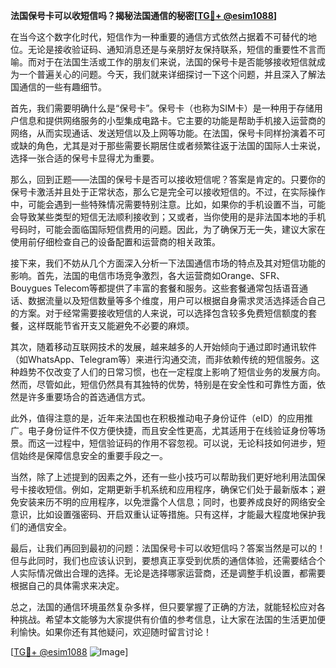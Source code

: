 **法国保号卡可以收短信吗？揭秘法国通信的秘密[[TG💪+ @esim1088](https://t.me/s/esim1088)]**

在当今这个数字化时代，短信作为一种重要的通信方式依然占据着不可替代的地位。无论是接收验证码、通知消息还是与亲朋好友保持联系，短信的重要性不言而喻。而对于在法国生活或工作的朋友们来说，法国的保号卡是否能够接收短信就成为一个普遍关心的问题。今天，我们就来详细探讨一下这个问题，并且深入了解法国通信的一些有趣细节。

首先，我们需要明确什么是“保号卡”。保号卡（也称为SIM卡）是一种用于存储用户信息和提供网络服务的小型集成电路卡。它主要的功能是帮助手机接入运营商的网络，从而实现通话、发送短信以及上网等功能。在法国，保号卡同样扮演着不可或缺的角色，尤其是对于那些需要长期居住或者频繁往返于法国的国际人士来说，选择一张合适的保号卡显得尤为重要。

那么，回到正题——法国的保号卡是否可以接收短信呢？答案是肯定的。只要你的保号卡激活并且处于正常状态，那么它是完全可以接收短信的。不过，在实际操作中，可能会遇到一些特殊情况需要特别注意。比如，如果你的手机设置不当，可能会导致某些类型的短信无法顺利接收到；又或者，当你使用的是非法国本地的手机号码时，可能会面临国际短信费用的问题。因此，为了确保万无一失，建议大家在使用前仔细检查自己的设备配置和运营商的相关政策。

接下来，我们不妨从几个方面深入分析一下法国通信市场的特点及其对短信功能的影响。首先，法国的电信市场竞争激烈，各大运营商如Orange、SFR、Bouygues Telecom等都提供了丰富的套餐和服务。这些套餐通常包括语音通话、数据流量以及短信数量等多个维度，用户可以根据自身需求灵活选择适合自己的方案。对于经常需要接收短信的人来说，可以选择包含较多免费短信额度的套餐，这样既能节省开支又能避免不必要的麻烦。

其次，随着移动互联网技术的发展，越来越多的人开始倾向于通过即时通讯软件（如WhatsApp、Telegram等）来进行沟通交流，而非依赖传统的短信服务。这种趋势不仅改变了人们的日常习惯，也在一定程度上影响了短信业务的发展方向。然而，尽管如此，短信仍然具有其独特的优势，特别是在安全性和可靠性方面，依然是许多重要场合的首选通信方式。

此外，值得注意的是，近年来法国也在积极推动电子身份证件（eID）的应用推广。电子身份证件不仅方便快捷，而且安全性更高，尤其适用于在线验证身份等场景。而这一过程中，短信验证码的作用不容忽视。可以说，无论科技如何进步，短信始终是保障信息安全的重要手段之一。

当然，除了上述提到的因素之外，还有一些小技巧可以帮助我们更好地利用法国保号卡接收短信。例如，定期更新手机系统和应用程序，确保它们处于最新版本；避免安装来历不明的应用程序，以免泄露个人信息；同时，也要养成良好的网络安全意识，比如设置强密码、开启双重认证等措施。只有这样，才能最大程度地保护我们的通信安全。

最后，让我们再回到最初的问题：法国保号卡可以收短信吗？答案当然是可以的！但与此同时，我们也应该认识到，要想真正享受到优质的通信体验，还需要结合个人实际情况做出合理的选择。无论是选择哪家运营商，还是调整手机设置，都需要根据自己的具体需求来决定。

总之，法国的通信环境虽然复杂多样，但只要掌握了正确的方法，就能轻松应对各种挑战。希望本文能够为大家提供有价值的参考信息，让大家在法国的生活更加便利愉快。如果你还有其他疑问，欢迎随时留言讨论！

[[TG💪+ @esim1088](https://t.me/s/esim1088) ![Image](https://i.postimg.cc/4NQfJmqS/Snipaste-2025-05-13-00-14-12.png)]